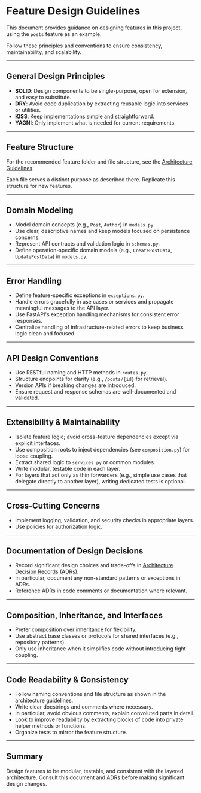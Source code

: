 # Feature Design Guidelines

This document provides guidance on designing features in this project, using the `posts` feature as an example.

Follow these principles and conventions to ensure consistency, maintainability, and scalability.

---

## General Design Principles

- **SOLID**: Design components to be single-purpose, open for extension, and easy to substitute.
- **DRY**: Avoid code duplication by extracting reusable logic into services or utilities.
- **KISS**: Keep implementations simple and straightforward.
- **YAGNI**: Only implement what is needed for current requirements.

---

## Feature Structure

For the recommended feature folder and file structure, see the [Architecture Guidelines](architecture.md#feature-organization).  

Each file serves a distinct purpose as described there. Replicate this structure for new features.

---

## Domain Modeling

- Model domain concepts (e.g., `Post`, `Author`) in `models.py`.
- Use clear, descriptive names and keep models focused on persistence concerns.
- Represent API contracts and validation logic in `schemas.py`.
- Define operation-specific domain models (e.g., `CreatePostData`, `UpdatePostData`) in `models.py`.

---

## Error Handling

- Define feature-specific exceptions in `exceptions.py`.
- Handle errors gracefully in use cases or services and propagate meaningful messages to the API layer.
- Use FastAPI's exception handling mechanisms for consistent error responses.
- Centralize handling of infrastructure-related errors to keep business logic clean and focused.

---

## API Design Conventions

- Use RESTful naming and HTTP methods in `routes.py`.
- Structure endpoints for clarity (e.g., `/posts/{id}` for retrieval).
- Version APIs if breaking changes are introduced.
- Ensure request and response schemas are well-documented and validated.

---

## Extensibility & Maintainability

- Isolate feature logic; avoid cross-feature dependencies except via explicit interfaces.
- Use composition roots to inject dependencies (see `composition.py`) for loose coupling.
- Extract shared logic to `services.py` or common modules.
- Write modular, testable code in each layer.
- For layers that act only as thin forwarders (e.g., simple use cases that delegate directly to another layer), writing dedicated tests is optional.

---

## Cross-Cutting Concerns

- Implement logging, validation, and security checks in appropriate layers.
- Use policies for authorization logic.

---

## Documentation of Design Decisions

- Record significant design choices and trade-offs in [Architecture Decision Records (ADRs)](../adr/).
- In particular, document any non-standard patterns or exceptions in ADRs.
- Reference ADRs in code comments or documentation where relevant.

---

## Composition, Inheritance, and Interfaces

- Prefer composition over inheritance for flexibility.
- Use abstract base classes or protocols for shared interfaces (e.g., repository patterns).
- Only use inheritance when it simplifies code without introducing tight coupling.

---

## Code Readability & Consistency

- Follow naming conventions and file structure as shown in the architecture guidelines.
- Write clear docstrings and comments where necessary.
- In particular, avoid obvious comments, explain convoluted parts in detail.
- Look to improve readability by extracting blocks of code into private helper methods or functions.
- Organize tests to mirror the feature structure.

---

## Summary

Design features to be modular, testable, and consistent with the layered architecture. Consult this document and ADRs before making significant design changes.